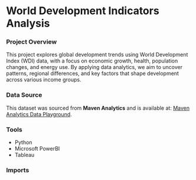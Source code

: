 # World Development Indicators Analysis

### Project Overview

This project explores global development trends using World Development Index (WDI) data, with a focus on economic growth, health, population changes, and energy use. By applying data analytics, we aim to uncover patterns, regional differences, and key factors that shape development across various income groups.

### Data Source
 
This dataset was sourced from **Maven Analytics** and is available at: [Maven Analytics Data Playground](https://mavenanalytics.io/data-playground?page=3&pageSize=5).

### Tools

- Python
- Microsoft PowerBI
- Tableau

### Imports
